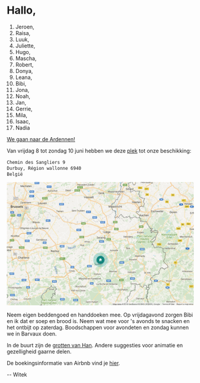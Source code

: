 # Hallo,

1. Jeroen,
2. Raisa,
3. Luuk,
4. Juliette,
5. Hugo,
6. Mascha,
7. Robert,
8. Donya,
9. Leana,
10. Bibi,
11. Jona,
12. Noah,
13. Jan,
14. Gerrie,
15. Mila,
16. Isaac,
17. Nadia

[We gaan naar de Ardennen!](https://youtu.be/7SDOQwSkR_0)

Van vrijdag 8 tot zondag 10 juni hebben we deze [plek](https://www.airbnb.com/rooms/8346282) tot onze beschikking:

    Chemin des Sangliers 9
    Durbuy, Région wallonne 6940
    België

[![kaart](https://github.com/witusj/ardennen/blob/master/kaart.png)](https://goo.gl/maps/itNpkFGMUHx)

Neem eigen beddengoed en handdoeken mee. Op vrijdagavond zorgen Bibi en ik dat er soep en brood is. Neem wat mee voor 's avonds te snacken en het ontbijt op zaterdag. Boodschappen voor avondeten en zondag kunnen we in Barvaux doen.

In de buurt zijn de [grotten van Han](http://www.grotte-de-han.be/nl). Andere suggesties voor animatie en gezelligheid gaarne delen.

De boekingsinformatie van Airbnb vind je [hier](https://github.com/witusj/ardennen/blob/master/Airbnb%20info.pdf).

-- Witek
